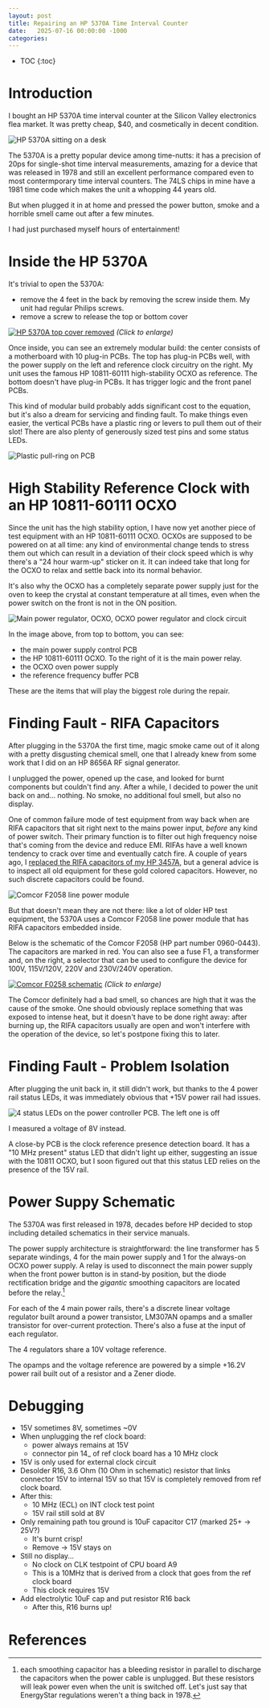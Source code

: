 ```yaml
---
layout: post
title: Repairing an HP 5370A Time Interval Counter
date:   2025-07-16 00:00:00 -1000
categories:
---
```


* TOC
{:toc}

# Introduction

I bought an HP 5370A time interval counter at the Silicon Valley electronics flea market. It
was pretty cheap, $40, and cosmetically in decent condition. 

![HP 5370A sitting on a desk](/assets/hp5370a/hp5370a_on_desk.jpg)

The 5370A is a pretty popular device among time-nutts: it has a precision of 20ps for single-shot 
time interval measurements, amazing for a device that was released in 1978 and still an excellent 
performance compared even to most contermporary time interval counters. The 74LS chips in mine have 
a 1981 time code which makes the unit a whopping 44 years old.

But when plugged it in at home and pressed the power button, smoke and a horrible smell came out 
after a few minutes.

I had just purchased myself hours of entertainment!

# Inside the HP 5370A

It's trivial to open the 5370A:

* remove the 4 feet in the back by removing the screw inside them. My unit had regular
  Philips screws.
* remove a screw to release the top or bottom cover

[![HP 5370A top cover removed](/assets/hp5370a/hp5370a_top_cover_removed.jpg)](/assets/hp5370a/hp5370a_top_cover_removed.jpg)
*(Click to enlarge)*

Once inside, you can see an extremely modular build: the center consists of a motherboard 
with 10 plug-in PCBs. The top has plug-in PCBs well, with the power supply on the left
and reference clock circuitry on the right. My unit uses the famous HP 10811-60111
high-stability OCXO as reference. The bottom doesn't have plug-in PCBs. It has trigger
logic and the front panel PCBs.

This kind of modular build probably adds significant cost to the equation, but it's also
a dream for servicing and finding fault. To make things even easier, the vertical PCBs
have a plastic ring or levers to pull them out of their slot! There are also plenty of
generously sized test pins and some status LEDs. 

![Plastic pull-ring on PCB](/assets/hp5370a/plastic_pull_ring.jpg)

# High Stability Reference Clock with an HP 10811-60111 OCXO

Since the unit has the high stability option, I have now yet another piece of test equipment
with an HP 10811-60111 OCXO. OCXOs are supposed to be powered on at all time: any kind of 
environmental change tends to stress them out which can result in a deviation of their clock 
speed which is why there's a "24 hour warm-up" sticker on it. It can indeed take that long 
for the OCXO to relax and settle back into its normal behavior.

It's also why the OCXO has a completely separate power supply just for the oven to keep the
crystal at constant temperature at all times, even when the power switch on the front 
is not in the ON position.

![Main power regulator, OCXO, OCXO power regulator and clock circuit](/assets/hp5370a/power_controller_and_ref_clock.jpg)

In the image above, from top to bottom, you can see:

* the main power supply control PCB
* the HP 10811-60111 OCXO. To the right of it is the main power relay.
* the OCXO oven power supply
* the reference frequency buffer PCB

These are the items that will play the biggest role during the repair.

# Finding Fault - RIFA Capacitors

After plugging in the 5370A the first time, magic smoke came out of it along with a pretty
disgusting chemical smell, one that I already knew from some work that I did on an
HP 8656A RF signal generator. 

I unplugged the power, opened up the case, and looked for burnt components but couldn't
find any. After a while, I decided to power the unit back on and... nothing. No smoke,
no additional foul smell, but also no display.

One of common failure mode of test equipment from way back when are RIFA capacitors that sit 
right next to the mains power input, *before* any kind of power switch. Their primary function
is to filter out high frequency noise that's coming from the device and reduce EMI.
RIFAs have a well known tendency to crack over time and eventually catch fire. A couple of years ago, I
[replaced the RIFA capacitors of my HP 3457A](/2022/12/02/HP3478A-Multimeter-Calibration-Data-Backup-and-Battery-Replacement.html#replacing-the-capacitors),
but a general advice is to inspect all old equipment for these gold colored capacitors. However,
no such discrete capacitors could be found.

![Comcor F2058 line power module](/assets/hp5370a/Comcor_F2058.jpg)

But that doesn't mean they are not there: like a lot of older HP test equipment, the 5370A uses 
a Comcor F2058 line power module that has RIFA capacitors embedded inside.

Below is the schematic of the Comcor F2058 (HP part number 0960-0443). The capacitors are marked
in red. You can also see a fuse F1, a transformer and, on the right, a selector that can be used
to configure the device for 100V, 115V/120V, 220V and 230V/240V operation. 

[![Comcor F0258 schematic](/assets/hp5370a/Comcor_F2058_schematic.jpg)](/assets/hp5370a/Comcor_F2058_schematic.jpg)
*(Click to enlarge)*

The Comcor definitely had a bad smell, so chances are high that it was the cause of the smoke.
One should obviously replace something that was exposed to intense heat, but it doesn't have to be
done right away: after burning up, the RIFA capacitors usually are open and won't interfere with
the operation of the device, so let's postpone fixing this to later.

# Finding Fault - Problem Isolation

After plugging the unit back in, it still didn't work, but thanks to the 4 power rail status LEDs, it 
was immediately obvious that +15V power rail had issues. 

![4 status LEDs on the power controller PCB. The left one is off](/assets/hp5370a/status_leds.jpg)


I measured a voltage of 8V instead.

[^1]: that's another one of the features that makes the 5370A easy to service: it has a bunch
      of status LEDs and plenty of test pins, not just points, but easy to access pins that
      are often tall enough to attach an alligator clip to.

A close-by PCB is the clock reference presence detection board. It has a "10 MHz present" status
LED that didn't light up either, suggesting an issue with the 10811 OCXO, but I soon figured
out that this status LED relies on the presence of the 15V rail.

# Power Suppy Schematic

The 5370A was first released in 1978, decades before HP decided to stop including detailed
schematics in their service manuals.

The power supply architecture is straightforward: the line transformer has 5 separate windings,
4 for the main power supply and 1 for the always-on OCXO power supply. A relay is used to
disconnect the main power supply when the front power button is in stand-by position, but
the diode rectification bridge and the *gigantic* smoothing capacitors are located before
the relay.[^2]

[^2]: each smoothing capacitor has a bleeding resistor in parallel to discharge the capacitors
      when the power cable is unplugged. But these resistors will leak power even when the
      unit is switched off. Let's just say that EnergyStar regulations weren't a thing back in
      1978.

For each of the 4 main power rails, there's a discrete linear voltage regulator built
around a power transistor, LM307AN opamps and a smaller transistor for over-current protection.
There's also a fuse at the input of each regulator.

The 4 regulators share a 10V voltage reference.

The opamps and the voltage reference are powered by a simple +16.2V power rail built out of
a resistor and a Zener diode.

# Debugging

* 15V sometimes 8V, sometimes ~0V
* When unplugging the ref clock board: 
    * power always remains at 15V
    * connector pin 14_ of ref clock board has a 10 MHz clock
* 15V is only used for external clock circuit
* Desolder R16, 3.6 Ohm (10 Ohm in schematic) resistor that links
  connector 15V to internal 15V so that 15V is completely removed from ref clock board.
* After this:
    * 10 MHz (ECL) on INT clock test point
    * 15V rail still sold at 8V
* Only remaining path tou ground is 10uF capacitor C17 (marked 25+ -> 25V?)
    * It's burnt crisp!
    * Remove -> 15V stays on
* Still no display...
    * No clock on CLK testpoint of CPU board A9
    * This is a 10MHz that is derived from a clock that goes from the ref clock board
    * This clock requires 15V
* Add electrolytic 10uF cap and put resistor R16 back
    * After this, R16 burns up!



# References
